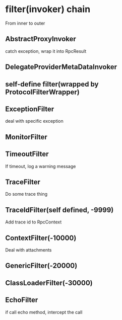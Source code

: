 # filter(invoker) chain

From inner to outer

## AbstractProxyInvoker

catch exception, wrap it into RpcResult

## DelegateProviderMetaDataInvoker

## self-define filter(wrapped by ProtocolFilterWrapper)

## ExceptionFilter

deal with specific exception

## MonitorFilter

## TimeoutFilter

If timeout, log a warning message

## TraceFilter

Do some trace thing

## TraceIdFilter(self defined, -9999)

Add trace id to RpcContext

## ContextFilter(-10000)

Deal with attachments

## GenericFilter(-20000)

## ClassLoaderFilter(-30000)

## EchoFilter

if call echo method, intercept the call
